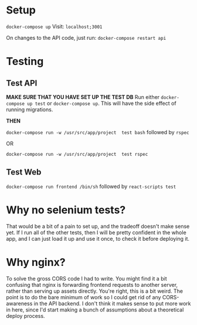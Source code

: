 # Setup
`docker-compose up`
Visit:
`localhost;3001`

On changes to the API code, just run:
`docker-compose restart api`

# Testing
## Test API

**MAKE SURE THAT YOU HAVE SET UP THE TEST DB**
Run either `docker-compose up test` or `docker-compose up`.  This will have the side effect of running migrations.

**THEN**

`docker-compose run -w /usr/src/app/project  test bash` followed by `rspec`

OR

`docker-compose run -w /usr/src/app/project  test rspec`

## Test Web
`docker-compose run frontend /bin/sh` followed by `react-scripts test`

# Why no selenium tests?

That would be a bit of a pain to set up, and the tradeoff doesn't make sense yet.  If I run all of the other tests, then I will be pretty confident in the whole app, and I can just load it up and use it once, to check it before deploying it.

# Why nginx?

To solve the gross CORS code I had to write.  You might find it a bit confusing that nginx is forwarding frontend requests to another server, rather than serving up assets directly.  You're right, this is a bit weird.  The point is to do the bare minimum of work so I could get rid of any CORS-awareness in the API backend.  I don't think it makes sense to put more work in here, since I'd start making a bunch of assumptions about a theoretical deploy process.

